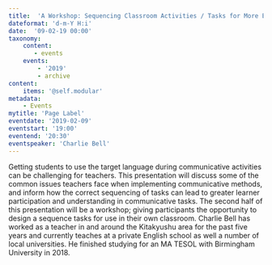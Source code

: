 ```yaml
---
title:  'A Workshop: Sequencing Classroom Activities / Tasks for More Effective Communication'
dateformat: 'd-m-Y H:i'
date:  '09-02-19 00:00'
taxonomy:
    content:
       - events
    events:
        - '2019' 
        - archive
content:
    items: '@self.modular'
metadata:
    - Events
mytitle: 'Page Label'
eventdate: '2019-02-09'
eventstart: '19:00'
eventend: '20:30'
eventspeaker: 'Charlie Bell'
---
```


Getting students to use the target language during communicative activities can be challenging for teachers. This presentation will discuss some of the common issues teachers face when implementing communicative methods, and inform how the correct sequencing of tasks can lead to greater learner participation and understanding in communicative tasks. The second half of this presentation will be a workshop; giving participants the opportunity to design a sequence tasks for use in their own classroom.
Charlie Bell has worked as a teacher in and around the Kitakyushu area for the past five years and currently teaches at a private English school as well a number of local universities. He finished studying for an MA TESOL with Birmingham University in 2018. 


